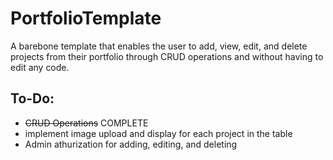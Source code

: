 # PortfolioTemplate

A barebone template that enables the user to add, view, edit, and delete projects from their portfolio through CRUD operations and without having to edit any code.


## To-Do:
- ~~CRUD Operations~~ COMPLETE
- implement image upload and display for each project in the table
- Admin athurization for adding, editing, and deleting 

